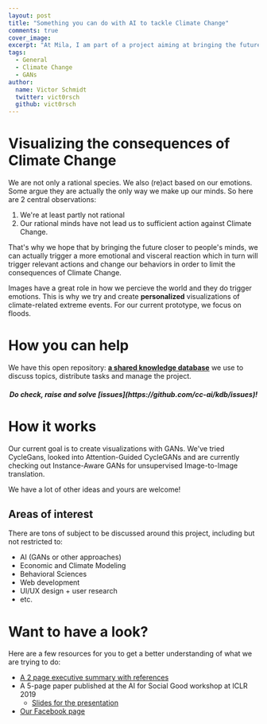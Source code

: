 ```yaml
---
layout: post
title: "Something you can do with AI to tackle Climate Change"
comments: true
cover_image: 
excerpt: "At Mila, I am part of a project aiming at bringing the future closer to people so that they can act on it"
tags:
  - General
  - Climate Change
  - GANs
author:
  name: Victor Schmidt
  twitter: vict0rsch
  github: vict0rsch
---
```


# Visualizing the consequences of Climate Change

We are not only a rational species. We also (re)act based on our emotions. Some argue they are actually the only way we make up our minds. So here are 2 central observations: 

1. We're at least partly not rational
2. Our rational minds have not lead us to sufficient action against Climate Change.

That's why we hope that by bringing the future closer to people's minds, we can actually trigger a more emotional and visceral reaction which in turn will trigger relevant actions and change our behaviors in order to limit the consequences of Climate Change.

Images have a great role in how we percieve the world and they do trigger emotions. This is why we try and create **personalized** visualizations of climate-related extreme events. For our current prototype, we focus on floods.

# How you can help

We have this open repository: [**a shared knowledge database**](https://github.com/cc-ai/kdb) we use to discuss topics, distribute tasks and manage the project.

<h5 align="center">Do check, raise and solve [issues](https://github.com/cc-ai/kdb/issues)!<h5/>

# How it works

Our current goal is to create visualizations with GANs. We've tried CycleGans, looked into Attention-Guided CycleGANs and are currently checking out Instance-Aware GANs for unsupervised Image-to-Image translation. 

We have a lot of other ideas and yours are welcome!

## Areas of interest

There are tons of subject to be discussed around this project, including but not restricted to:

* AI (GANs or other approaches)
* Economic and Climate Modeling
* Behavioral Sciences
* Web development 
* UI/UX design + user research
* etc.

# Want to have a look?

Here are a few resources for you to get a better understanding of what we are trying to do:

* [A 2 page executive summary with references](https://docs.google.com/document/d/1WQtugSBgMVB-i0RhgCg_qaP7WDj7aimWvpZytKTEqY4/edit)
* A 5-page paper published at the AI for Social Good workshop at ICLR 2019
  * [Slides for the presentation](https://docs.google.com/presentation/d/102ls8OLOEnpAJtplqChALnBt_qxZz_NhqvPQebXbyNM/edit?usp=sharing)
* [Our Facebook page](https://www.facebook.com/climatechangeai)